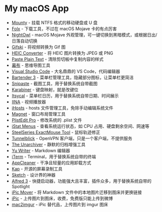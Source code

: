 # My macOS App

- [Mounty](http://enjoygineering.com/mounty/) - 挂载 NTFS 格式的移动硬盘或 U 盘
- [Folx](https://mac.eltima.com/download-manager.html) - 下载工具，不过在 macOS Mojave 卡的有点厉害
- [NightOwl](https://nightowl.kramser.xyz/) - macOS Mojave 外观管理，可一键切换到黑暗模式，或根据日出/日落自动切换
- [Gifski](https://gif.ski/) - 将视频转换为 Gif 图
- [HEIC Converter](https://sindresorhus.com/heic-converter) - 将 HEIC 图片转换为 JPEG 或 PNG
- [Paste Plain Text](https://itunes.apple.com/cn/app/id1407015686) - 清除剪切板中复制内容的样式
- [幕布](https://mubu.com/) - 思维导图工具
- [Visual Studio Code](https://code.visualstudio.com/) - 大名鼎鼎的 VS Code，代码编辑器
- [Bartender 3](https://www.macbartender.com/) - 菜单栏管理工具，隐藏部分图标，让菜单栏更简洁
- [Snipaste](https://www.snipaste.com/) - 截图工具，用于替换系统自带截图
- [Karabiner](https://pqrs.org/osx/karabiner/) - 键盘映射，就是改键位
- [Itsycal](https://www.mowglii.com/itsycal/) - 菜单栏日历，用于替换系统自带日期、时间展示
- [IINA](https://lhc70000.github.io/iina/) - 视频播放器
- [iHosts](https://github.com/toolinbox/iHosts) - hosts 文件管理工具，免除手动编辑系统文件
- [Magnet](http://magnet.crowdcafe.com/) - 窗口布局管理工具
- [PlistEdit Pro](https://www.fatcatsoftware.com/plisteditpro/) - 修改系统的 .plist 文件
- [iStat Menus](https://bjango.com/mac/istatmenus/) - 查看系统运行状态，如 CPU 占用、硬盘剩余空间、网速等
- [SteelSeries ExactMouse Tool](https://cn.steelseries.com/engine) - 鼠标轨迹修正
- [Tunnelblick](https://tunnelblick.net/) - OpenVPN 客户端，只是一个客户端，不提供服务
- [The Unarchiver](https://theunarchiver.com/) - 静默的归档增强工具
- [Yu Writer](https://ivarptr.github.io/yu-writer.site/) - Markdown 编辑器
- [iTerm](https://www.iterm2.com/) - Terminal，用于替换系统自带的终端
- [AppCleaner](https://freemacsoft.net/appcleaner/) - 干净且轻量的应用卸载方式
- [Kap](https://getkap.co/) - 开源的屏幕录制工具
- [Sketch](https://www.sketchapp.com/) - 设计界的神器
- [Alfred 3](https://www.alfredapp.com/) - 快捷启动器，功能强大且丰富，插件众多，用于替换系统自带的 Spotlight
- [iPic Mover](https://itunes.apple.com/cn/app/id1183822957) - 将 Markdown 文件中的本地图片迁移到图床并更换链接
- [iPic](https://itunes.apple.com/cn/app/id1101244278) - 上传图片到图床，收费，免费版只能上传到微博
- [mac2imgur](https://github.com/mileswd/mac2imgur) - iPic 替代品，上传图片到 imgur 图床
